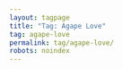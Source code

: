 ```yaml
---
layout: tagpage
title: "Tag: Agape Love"
tag: agape-love
permalink: tag/agape-love/
robots: noindex
---
```


